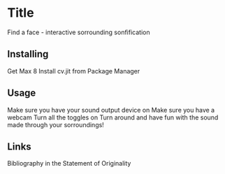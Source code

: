 # Title
Find a face - interactive sorrounding sonfification

## Installing
Get Max 8 
Install cv.jit from Package Manager


## Usage
Make sure you have your sound output device on
Make sure you have a webcam
Turn all the toggles on 
Turn around and have fun with the sound made through your sorroundings!

## Links
Bibliography in the Statement of Originality


